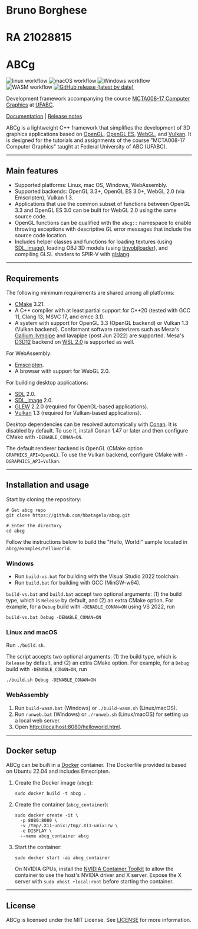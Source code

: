 # Bruno Borghese
# RA 21028815
# ABCg

![linux workflow](https://github.com/hbatagelo/abcg/actions/workflows/linux.yml/badge.svg)
![macOS workflow](https://github.com/hbatagelo/abcg/actions/workflows/macos.yml/badge.svg)
![Windows workflow](https://github.com/hbatagelo/abcg/actions/workflows/windows.yml/badge.svg)
![WASM workflow](https://github.com/hbatagelo/abcg/actions/workflows/wasm.yml/badge.svg)
[![GitHub release (latest by date)](https://img.shields.io/github/v/release/hbatagelo/abcg)](https://github.com/hbatagelo/abcg/releases/latest)

Development framework accompanying the course [MCTA008-17 Computer Graphics](http://professor.ufabc.edu.br/~harlen.batagelo/cg/) at [UFABC](https://www.ufabc.edu.br/).

[Documentation](https://hbatagelo.github.io/abcg/abcg/doc/html/) \| [Release notes](CHANGELOG.md) 

ABCg is a lightweight C++ framework that simplifies the development of 3D graphics applications based on [OpenGL](https://www.opengl.org), [OpenGL ES](https://www.khronos.org), [WebGL](https://www.khronos.org/webgl/), and [Vulkan](https://www.vulkan.org). It is designed for the tutorials and assignments of the course "MCTA008-17 Computer Graphics" taught at Federal University of ABC (UFABC).

* * *

## Main features

-   Supported platforms: Linux, mac OS, Windows, WebAssembly.
-   Supported backends: OpenGL 3.3+, OpenGL ES 3.0+, WebGL 2.0 (via Emscripten), Vulkan 1.3.
-   Applications that use the common subset of functions between OpenGL 3.3 and OpenGL ES 3.0 can be built for WebGL 2.0 using the same source code. 
-   OpenGL functions can be qualified with the `abcg::` namespace to enable throwing exceptions with descriptive GL error messages that include the source code location.
-   Includes helper classes and functions for loading textures (using [SDL_image](https://www.libsdl.org/projects/SDL_image/)), loading OBJ 3D models (using [tinyobjloader](https://github.com/tinyobjloader/tinyobjloader)), and compiling GLSL shaders to SPIR-V with [glslang](https://github.com/KhronosGroup/glslang).

* * *

## Requirements

The following minimum requirements are shared among all platforms:

-   [CMake](https://cmake.org/) 3.21.
-   A C++ compiler with at least partial support for C++20 (tested with GCC 11, Clang 13, MSVC 17, and emcc 3.1).
-   A system with support for OpenGL 3.3 (OpenGL backend) or Vulkan 1.3 (Vulkan backend). Conformant software rasterizers such as Mesa's [Gallium llvmpipe](https://docs.mesa3d.org/drivers/llvmpipe.html) and lavapipe (post Jun 2022) are supported. Mesa's [D3D12](https://devblogs.microsoft.com/directx/directx-heart-linux/) backend on [WSL 2.0](https://docs.microsoft.com/en-us/windows/wsl/install) is supported as well.

For WebAssembly:

-   [Emscripten](https://emscripten.org/).
-   A browser with support for WebGL 2.0.

For building desktop applications:

-   [SDL](https://www.libsdl.org/) 2.0.
-   [SDL_image](https://www.libsdl.org/projects/SDL_image/) 2.0.
-   [GLEW](http://glew.sourceforge.net/) 2.2.0 (required for OpenGL-based applications).
-   [Vulkan](https://www.lunarg.com/vulkan-sdk/) 1.3 (required for Vulkan-based applications).

Desktop dependencies can be resolved automatically with [Conan](https://conan.io/). It is disabled by default. To use it, install Conan 1.47 or later and then configure CMake with `-DENABLE_CONAN=ON`.

The default renderer backend is OpenGL (CMake option `GRAPHICS_API=OpenGL`). To use the Vulkan backend, configure CMake with `-DGRAPHICS_API=Vulkan`.

* * *

## Installation and usage

Start by cloning the repository:

    # Get abcg repo
    git clone https://github.com/hbatagelo/abcg.git

    # Enter the directory
    cd abcg

Follow the instructions below to build the "Hello, World!" sample located in `abcg/examples/helloworld`.

### Windows

-   Run `build-vs.bat` for building with the Visual Studio 2022 toolchain.
-   Run `build.bat` for building with GCC (MinGW-w64).

`build-vs.bat` and `build.bat` accept two optional arguments: (1) the build type, which is `Release` by default, and (2) an extra CMake option. For example, for a `Debug` build with `-DENABLE_CONAN=ON` using VS 2022, run 

    build-vs.bat Debug -DENABLE_CONAN=ON

### Linux and macOS

Run `./build.sh`.

The script accepts two optional arguments: (1) the build type, which is `Release` by default, and (2) an extra CMake option. For example, for a `Debug` build with `-DENABLE_CONAN=ON`, run 

    ./build.sh Debug -DENABLE_CONAN=ON

### WebAssembly

1.  Run `build-wasm.bat` (Windows) or `./build-wasm.sh` (Linux/macOS).
2.  Run `runweb.bat` (Windows) or `./runweb.sh` (Linux/macOS) for setting up a local web server.
3.  Open <http://localhost:8080/helloworld.html>.

* * *

## Docker setup

ABCg can be built in a [Docker](https://www.docker.com/) container. The Dockerfile provided is based on Ubuntu 22.04 and includes Emscripten.

1.  Create the Docker image (`abcg`):

        sudo docker build -t abcg .

2.  Create the container (`abcg_container`):

        sudo docker create -it \
          -p 8080:8080 \
          -v /tmp/.X11-unix:/tmp/.X11-unix:rw \
          -e DISPLAY \
          --name abcg_container abcg

3.  Start the container:

        sudo docker start -ai abcg_container

    On NVIDIA GPUs, install the [NVIDIA Container Toolkit](https://github.com/NVIDIA/nvidia-docker) to allow the container to use the host's NVIDIA driver and X server. Expose the X server with `sudo xhost +local:root` before starting the container.

* * *

## License

ABCg is licensed under the MIT License. See [LICENSE](https://github.com/hbatagelo/abcg/blob/main/LICENSE) for more information.

